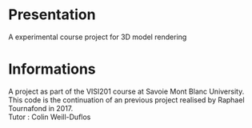 # Presentation 
A experimental course project for 3D model rendering 

# Informations
A project as part of the VISI201 course at Savoie Mont Blanc University. \
This code is the continuation of an previous project realised by Raphael Tournafond in 2017. \
Tutor : Colin Weill-Duflos 
